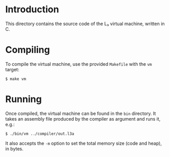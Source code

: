 # Introduction

This directory contains the source code of the L₃ virtual machine, written in C.

# Compiling

To compile the virtual machine, use the provided `Makefile` with the `vm` target:

``` example
$ make vm
```

# Running

Once compiled, the virtual machine can be found in the `bin` directory. It takes an assembly file produced by the compiler as argument and runs it, e.g.:

``` example
$ ./bin/vm ../compiler/out.l3a
```

It also accepts the `-m` option to set the total memory size (code and heap), in bytes.
